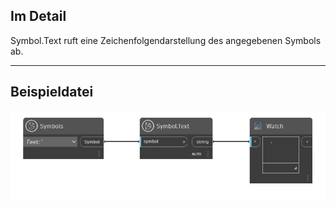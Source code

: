 ## Im Detail
Symbol.Text ruft eine Zeichenfolgendarstellung des angegebenen Symbols ab.
___
## Beispieldatei

![Symbol.Text](./DynamoUnits.Symbol.Text_img.png)
